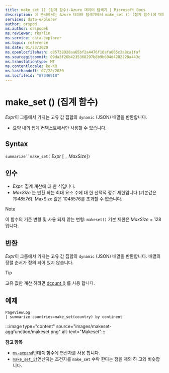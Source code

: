 ```yaml
---
title: make_set () (집계 함수)-Azure 데이터 탐색기 | Microsoft Docs
description: 이 문서에서는 Azure 데이터 탐색기에서 make_set () (집계 함수)에 대해 설명 합니다.
services: data-explorer
author: orspod
ms.author: orspodek
ms.reviewer: rkarlin
ms.service: data-explorer
ms.topic: reference
ms.date: 01/23/2020
ms.openlocfilehash: c85738928aa65bf2a4476f10afa065c2a8ca1faf
ms.sourcegitcommit: 09da3f26b4235368297b8b9b604d4282228a443c
ms.translationtype: MT
ms.contentlocale: ko-KR
ms.lasthandoff: 07/28/2020
ms.locfileid: "87346918"
---
```

# <a name="make_set-aggregation-function"></a>make_set () (집계 함수)

*Expr*이 그룹에서 가지는 고유 값 집합의 `dynamic` (JSON) 배열을 반환합니다.

* [요약](summarizeoperator.md) 내의 집계 컨텍스트에서만 사용할 수 있습니다.

## <a name="syntax"></a>Syntax

`summarize``make_set(` *Expr* [ `,` *MaxSize*]`)`

## <a name="arguments"></a>인수

* *Expr*: 집계 계산에 대 한 식입니다.
* *MaxSize* 는 반환 되는 최대 요소 수에 대 한 선택적 정수 제한입니다 (기본값은 *1048576*). MaxSize 값은 1048576를 초과할 수 없습니다.

> [!NOTE]
> 이 함수의 기존 변형 및 사용 되지 않는 변형: `makeset()` 기본 제한은 *MaxSize* = 128입니다.

## <a name="returns"></a>반환

*Expr*이 그룹에서 가지는 고유 값 집합의 `dynamic` (JSON) 배열을 반환합니다.
배열의 정렬 순서가 정의 되어 있지 않습니다.

> [!TIP]
> 고유 값만 계산 하려면 [dcount ()](dcount-aggfunction.md) 를 사용 합니다.

## <a name="example"></a>예제

```kusto
PageViewLog 
| summarize countries=make_set(country) by continent
```

:::image type="content" source="images/makeset-aggfunction/makeset.png" alt-text="Makeset":::

**참고 항목**

* [`mv-expand`](./mvexpandoperator.md)반대쪽 함수에 연산자를 사용 합니다.
* [`make_set_if`](./makesetif-aggfunction.md)연산자는 조건자를 `make_set` 수락 한다는 점을 제외 하 고와 비슷합니다.